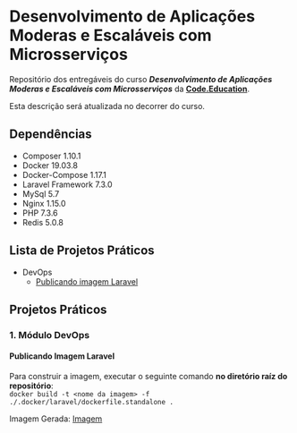 # Desenvolvimento de Aplicações Moderas e Escaláveis com Microsserviços

Repositório dos entregáveis do curso _**Desenvolvimento de Aplicações Moderas e Escaláveis com Microsserviços**_ da [**Code.Education**](https://code.education/).

Esta descrição será atualizada no decorrer do curso.
## Dependências

- Composer 1.10.1
- Docker 19.03.8
- Docker-Compose 1.17.1
- Laravel Framework 7.3.0
- MySql 5.7
- Nginx 1.15.0
- PHP 7.3.6
- Redis 5.0.8

## Lista de Projetos Práticos

- DevOps
  - [Publicando imagem Laravel](#publicando-imagem-laravel)

## Projetos Práticos

### 1. Módulo DevOps

#### Publicando Imagem Laravel

   Para construir a imagem, executar o seguinte comando **no diretório raíz do repositório**:\
  ```docker build -t <nome da imagem> -f ./.docker/laravel/dockerfile.standalone .```

  Imagem Gerada: [Imagem](https://hub.docker.com/repository/docker/gabriel301/laravel)
